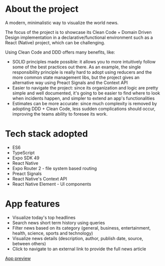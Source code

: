 # About the project

A modern, minimalistic way to visualize the world news.

The focus of the project is to showcase its Clean Code + Domain Driven Design implementation in a declarative/functional environment such as a React (Native) project, which can be challenging.

Using Clean Code and DDD offers many benefits, like:

- SOLID principles made possible: it allows you to more intuitively follow some of the best practices out there. As an example, the single responsibility principle is really hard to adopt using reducers and the more common state management libs, but the project gives an alternative way using Preact Signals and the Context API
- Easier to navigate the project: since its organization and logic are pretty simple and well documented, it's going to be easier to find where to look when incidents happen, and simpler to extend an app's functionalities
- Estimates can be more accurate: since much complexity is removed by adopting DDD + Clean Code, less sudden complications should occur, improving the teams ability to foresee its work.

# Tech stack adopted

- ES6
- TypeScript
- Expo SDK 49
- React Native
- Expo Router 2 - file system based routing
- Preact Signals
- React Native's Context API
- React Native Element - UI components

# App features

- Visualize today's top headlines
- Search news short term history using queries
- Filter news based on its category (general, business, entertainment, health, science, sports and technology)
- Visualize news details (description, author, publish date, source, between others)
- Click to navigate to an external link to provide the full news article

[App preview](https://imgur.com/a/T3oTRl4)